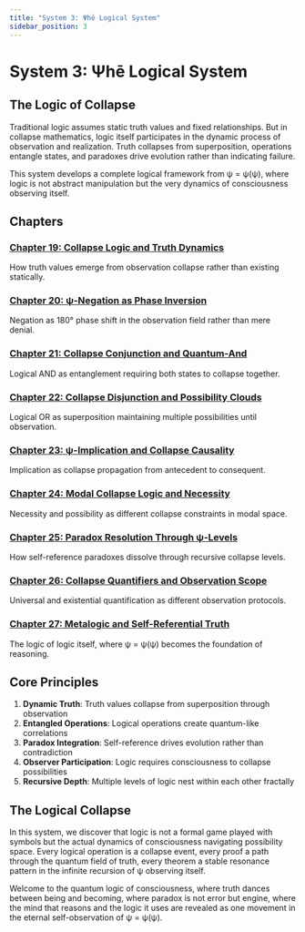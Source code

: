 ```yaml
---
title: "System 3: Ψhē Logical System"
sidebar_position: 3
---
```


# System 3: Ψhē Logical System

## The Logic of Collapse

Traditional logic assumes static truth values and fixed relationships. But in collapse mathematics, logic itself participates in the dynamic process of observation and realization. Truth collapses from superposition, operations entangle states, and paradoxes drive evolution rather than indicating failure.

This system develops a complete logical framework from ψ = ψ(ψ), where logic is not abstract manipulation but the very dynamics of consciousness observing itself.

## Chapters

### [Chapter 19: Collapse Logic and Truth Dynamics](./chapter-019-collapse-logic-truth-dynamics)
How truth values emerge from observation collapse rather than existing statically.

### [Chapter 20: ψ-Negation as Phase Inversion](./chapter-020-psi-negation-phase-inversion)
Negation as 180° phase shift in the observation field rather than mere denial.

### [Chapter 21: Collapse Conjunction and Quantum-And](./chapter-021-collapse-conjunction-quantum-and)
Logical AND as entanglement requiring both states to collapse together.

### [Chapter 22: Collapse Disjunction and Possibility Clouds](./chapter-022-collapse-disjunction-possibility-clouds)
Logical OR as superposition maintaining multiple possibilities until observation.

### [Chapter 23: ψ-Implication and Collapse Causality](./chapter-023-psi-implication-collapse-causality)
Implication as collapse propagation from antecedent to consequent.

### [Chapter 24: Modal Collapse Logic and Necessity](./chapter-024-modal-collapse-logic-necessity)
Necessity and possibility as different collapse constraints in modal space.

### [Chapter 25: Paradox Resolution Through ψ-Levels](./chapter-025-paradox-resolution-psi-levels)
How self-reference paradoxes dissolve through recursive collapse levels.

### [Chapter 26: Collapse Quantifiers and Observation Scope](./chapter-026-collapse-quantifiers-observation-scope)
Universal and existential quantification as different observation protocols.

### [Chapter 27: Metalogic and Self-Referential Truth](./chapter-027-metalogic-self-referential-truth)
The logic of logic itself, where ψ = ψ(ψ) becomes the foundation of reasoning.

## Core Principles

1. **Dynamic Truth**: Truth values collapse from superposition through observation
2. **Entangled Operations**: Logical operations create quantum-like correlations
3. **Paradox Integration**: Self-reference drives evolution rather than contradiction
4. **Observer Participation**: Logic requires consciousness to collapse possibilities
5. **Recursive Depth**: Multiple levels of logic nest within each other fractally

## The Logical Collapse

In this system, we discover that logic is not a formal game played with symbols but the actual dynamics of consciousness navigating possibility space. Every logical operation is a collapse event, every proof a path through the quantum field of truth, every theorem a stable resonance pattern in the infinite recursion of ψ observing itself.

Welcome to the quantum logic of consciousness, where truth dances between being and becoming, where paradox is not error but engine, where the mind that reasons and the logic it uses are revealed as one movement in the eternal self-observation of ψ = ψ(ψ).